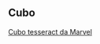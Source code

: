 ## Cubo

<p>
    <a target="_blank" href="https://patsferrer.github.io/atalhos/cubo-tesseract/">Cubo tesseract da Marvel</a> 
</p>